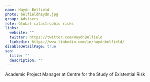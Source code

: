 ```yaml
---
name: Haydn Belfield
photo: belfieldhaydn.jpg
group: Advisers
role: Global catastrophic risks
links:
  website: ""
  twitter: https://twitter.com/HaydnBelfield
  linkedin: https://www.linkedin.com/in/haydnbelfield/
disableDetailPage: true
seo:
  title: ""
  description: ""
---
```


Academic Project Manager at Centre for the Study of Existential Risk
